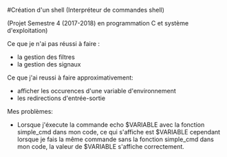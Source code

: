 #Création d'un shell (Interpréteur de commandes shell)

(Projet Semestre 4 (2017-2018) en programmation C et système d'exploitation)

Ce que je n'ai pas réussi à faire :
- la gestion des filtres
- la gestion des signaux

Ce que j'ai reussi à faire approximativement:
- afficher les occurences d'une variable d'environnement
- les redirections d'entrée-sortie

Mes problèmes:
- Lorsque j'éxecute la commande echo $VARIABLE avec la fonction simple_cmd dans mon code,
 ce qui s'affiche est $VARIABLE cependant lorsque je fais la même commande sans la fonction simple_cmd dans mon code,
 la valeur de $VARIABLE s'affiche correctement.

